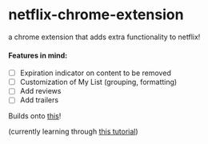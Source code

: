 # netflix-chrome-extension
a chrome extension that adds extra functionality to netflix!

#### Features in mind:
- [ ] Expiration indicator on content to be removed 
- [ ] Customization of My List (grouping, formatting)
- [ ] Add reviews
- [ ] Add trailers

Builds onto [this](https://chrome.google.com/webstore/detail/imdb-ratings-for-netflix/dnbpnlalaijjbogmjbpdkdcohoibjcmp?hl=en)!

(currently learning through [this tutorial](https://developer.chrome.com/extensions/getstarted))
